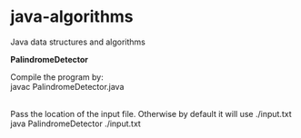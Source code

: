 # java-algorithms
Java data structures and algorithms


<b>PalindromeDetector</b>

Compile the program by:
<br>javac PalindromeDetector.java</br>

<br>Pass the location of the input file. Otherwise by default it will use ./input.txt</br>
java PalindromeDetector ./input.txt
